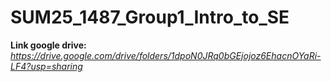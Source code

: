 # SUM25_1487_Group1_Intro_to_SE
**Link google drive:** *https://drive.google.com/drive/folders/1dpoN0JRq0bGEjojoz6EhacnOYaRi-LF4?usp=sharing*
